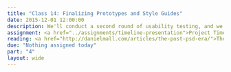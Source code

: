 ```yaml
---
title: "Class 14: Finalizing Prototypes and Style Guides"
date: 2015-12-01 12:00:00
description: We'll conduct a second round of usability testing, and we'll finalize our content templates and pattern libraries based on testing feedback.  Special Guest <a href="http://ethanmarcotte.com">Speaker Ethan Marcotte, Responsive Web Design, Author</a> via Skype (6 p.m.)
assignment: <a href="../assignments/timeline-presentation">Project Timeline, Presentation & Critiques</a>
reading: <a href="http://danielmall.com/articles/the-post-psd-era/">The Post-PSD Era by Dan Mall</a> and <a href="http://bradfrost.com/blog/web/how-much-does-a-responsive-web-design-cost/">How Much Does a Responsive Web Design Cost? by Brad Frost</a>
due: "Nothing assigned today"
part: "4"
layout: wide
---
```


